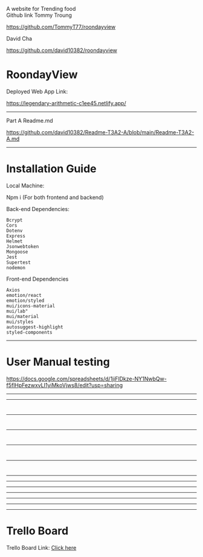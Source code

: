 A website for Trending food  
Github link
Tommy Troung 

https://github.com/TommyT77/roondayview

David Cha 

https://github.com/david10382/roondayview

# RoondayView

Deployed Web App Link: 

https://legendary-arithmetic-c1ee45.netlify.app/

---

Part A Readme.md 

https://github.com/david10382/Readme-T3A2-A/blob/main/Readme-T3A2-A.md

---
# Installation Guide

Local Machine:

Npm i (For both frontend and backend)



Back-end Dependencies:
	
	
    Bcrypt
    Cors
    Dotenv
    Express
    Helmet
    Jsonwebtoken
    Mongoose
    Jest
    Supertest
    nodemon

Front-end Dependencies

	
	Axios 
    emotion/react
    emotion/styled
    mui/icons-material
    mui/lab"
    mui/material
    mui/styles
    autosuggest-highlight
    styled-components


		

---
# User Manual testing 

https://docs.google.com/spreadsheets/d/1jiFlDkze-NY1NwbQw-f5flHpFezwxvLI1yiMkoVjws8/edit?usp=sharing

---



---

## 

# 

---

# 

---

# 

---

# 

---

#

---



---



---



---




---



----



---

# Trello Board 

Trello Board Link: [Click here](https://trello.com/b/MnKH8tLK/roondayview)

